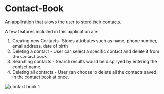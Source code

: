 # Contact-Book
An application that allows the user to store their contacts.

A few features included in this application are:
1. Creating new Contacts- Stores attributes such as name, phone number, email address, date of birth
2. Deleting a contact - User can select a specific contact and delete it from the contact book.
3. Searching contacts - Search results would be displayed by entering the contact name.
4. Deleting all contacts - User can choose to delete all the contacts saved in the contact book at once.

![contact book 1](https://user-images.githubusercontent.com/93322767/189948767-a38b6377-1dd9-497b-86d0-f256af7f57c7.png)

